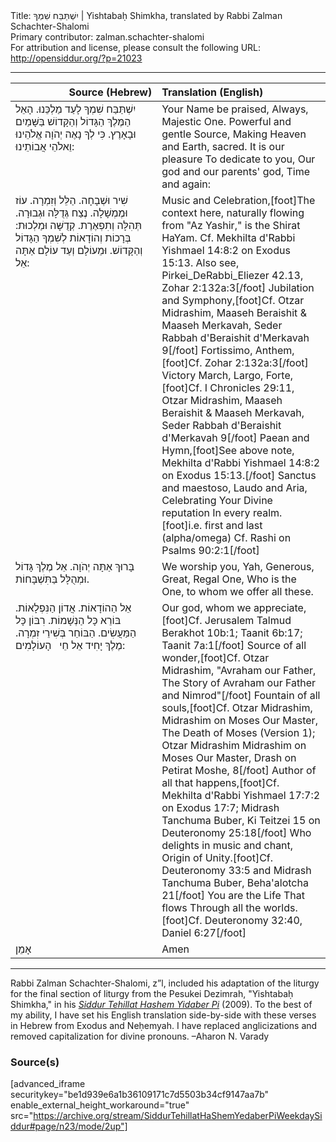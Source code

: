 <html>
<head></head>
<body>
Title: יִשְׁתַּבַּח שִׁמְךָ | Yishtabaḥ Shimkha, translated by Rabbi Zalman Schachter-Shalomi<br />
Primary contributor: zalman.schachter-shalomi<br />
For attribution and license, please consult the following URL: <a href="http://opensiddur.org/?p=21023">http://opensiddur.org/?p=21023</a>
<p />
<hr />

<table style="margin-left: auto;margin-right: auto;" class="draggable">
<thead><tr><th id="x" style="text-align: right;">Source (Hebrew)</th><th style="text-align: left;">Translation (English)</th></tr></thead>
<tbody>
<tr><td style="vertical-align:top;" width="46%">
<div class="liturgy"><span lang="he">
יִשְׁתַּבַּח שִׁמְךָ 
לָעַד מַלְכֵּנוּ. 
הָאֵל הַמֶּלֶךְ הַגָּדוֹל 
וְהַקָּדוֹשׁ בַּשָּׁמַיִם וּבָאָרֶץ. 
כִּי לְךָ 
נָאֶה יְהֹוָה
אֱלֹהֵינוּ וֵאלֹהֵי אֲבוֹתֵינוּ: 
</span></div></td>
 
<td style="vertical-align:top;" width="53%">
<div class="english">
Your Name be praised, 
Always, Majestic One.
Powerful and gentle Source,
Making Heaven and Earth, sacred.
It is our pleasure 
To dedicate to you,
Our god and our parents' god,
Time and again:
</div></td></tr>


<tr><td style="vertical-align:top;" width="46%">
<div class="liturgy"><span lang="he">
שִׁיר וּשְׁבָחָה. 
הַלֵּל וְזִמְרָה. 
עוֹז וּמֶמְשָׁלָה. 
נֶצַח גְּדֻלָּה וּגְבוּרָה. 
תְּהִלָּה וְתִפְאֶרֶת. 
קְדֻשָּׁה וּמַלְכוּת: 
בְּרָכוֹת 
וְהוֹדָאוֹת 
לְשִׁמְךָ הַגָּדוֹל וְהַקָּדוֹשׁ. 
וּמֵעוֹלָם וְעַד עוֹלָם אַתָּה אֵל: 
</span></div></td>
 
<td style="vertical-align:top;" width="53%">
<div class="english">
Music and Celebration,[foot]The context here, naturally flowing from "Az Yashir," is the Shirat HaYam. Cf. Mekhilta d'Rabbi Yishmael 14:8:2 on Exodus 15:13. Also see, Pirkei_DeRabbi_Eliezer 42.13, Zohar 2:132a:3[/foot] 
Jubilation and Symphony,[foot]Cf. Otzar Midrashim, Maaseh Beraishit & Maaseh Merkavah, Seder Rabbah d'Beraishit d'Merkavah 9[/foot] 
Fortissimo, Anthem,[foot]Cf. Zohar 2:132a:3[/foot] 
Victory March, Largo, Forte,[foot]Cf. I Chronicles 29:11, Otzar Midrashim, Maaseh Beraishit & Maaseh Merkavah, Seder Rabbah d'Beraishit d'Merkavah 9[/foot] 
Paean and Hymn,[foot]See above note, Mekhilta d'Rabbi Yishmael 14:8:2 on Exodus 15:13.[/foot] 
Sanctus and maestoso,
Laudo and Aria,
Celebrating 
Your Divine reputation
In every realm.[foot]i.e. first and last (alpha/omega) Cf. Rashi on Psalms 90:2:1[/foot]
</div></td></tr>


<tr><td style="vertical-align:top;" width="46%">
<div class="liturgy"><span lang="he">
בָּרוּךְ אַתָּה יְהֹוָה.
אֵל מֶלֶךְ גָּדוֹל 
וּמְהֻלָּל 
בַּתִּשְׁבָּחוֹת. 
</span></div></td>
 
<td style="vertical-align:top;" width="53%">
<div class="english">
We worship you, Yah,
Generous, Great, Regal One,
Who is the One,
to whom we offer all these.
</div></td></tr>


<tr><td style="vertical-align:top;" width="46%">
<div class="liturgy"><span lang="he">
אֵל הַהוֹדָאוֹת. 
אֲדוֹן הַנִּפְלָאוֹת.
 בּוֹרֵא כָּל הַנְּשָׁמוֹת. 
 רִבּוֹן כָּל הַמַּעֲשִׂים. 
 הַבּוֹחֵר בְּשִׁירֵי זִמְרָה. 
 מֶלֶךְ יָחִיד 
 אֵל  חֵי 
&nbsp;
 הָעוֹלָמִים:
</span></div></td>
 
<td style="vertical-align:top;" width="53%">
<div class="english">
Our god, whom we appreciate,[foot]Cf. Jerusalem Talmud Berakhot 10b:1; Taanit 6b:17; Taanit 7a:1[/foot] 
Source of all wonder,[foot]Cf. Otzar Midrashim, "Avraham our Father, The Story of Avraham our Father and Nimrod"[/foot] 
Fountain of all souls,[foot]Cf. Otzar Midrashim, Midrashim on Moses Our Master, The Death of Moses (Version 1); Otzar Midrashim Midrashim on Moses Our Master, Drash on Petirat Moshe, 8[/foot] 
Author of all that happens,[foot]Cf. Mekhilta d'Rabbi Yishmael 17:7:2 on Exodus 17:7; Midrash Tanchuma Buber, Ki Teitzei 15 on Deuteronomy 25:18[/foot] 
Who delights in music and chant,
Origin of Unity.[foot]Cf. Deuteronomy 33:5 and Midrash Tanchuma Buber, Beha'alotcha 21[/foot] 
You are the Life
That flows 
Through all the worlds.[foot]Cf. Deuteronomy 32:40, Daniel 6:27[/foot]
</div></td></tr>


<tr><td style="vertical-align:top;" width="46%">
<div class="liturgy"><span lang="he">
אָמֵן
</span></div></td>
 
<td style="vertical-align:top;" width="53%">
<div class="english">
Amen
</div></td></tr>
</tbody></table>

<hr />

Rabbi Zalman Schachter-Shalomi, z”l, included his adaptation of the liturgy for the final section of liturgy from the Pesukei Dezimrah, "Yishtabaḥ Shimkha," in his <em><a href="https://opensiddur.org/siddurim/ha-ari/neo-hasidut/reb-zalmans-open-siddur-tehillat-hashem/">Siddur Tehillat Hashem Yidaber Pi</a></em> (2009). To the best of my ability, I have set his English translation side-by-side with these verses in Hebrew from Exodus and Neḥemyah. I have replaced anglicizations and removed capitalization for divine pronouns. –Aharon N. Varady

<h3>Source(s)</h3>

[advanced_iframe securitykey="be1d939e6a1b36109171c7d5503b34cf9147aa7b" enable_external_height_workaround="true" src="https://archive.org/stream/SiddurTehillatHaShemYedaberPiWeekdaySiddur#page/n23/mode/2up"]
</body>
</html>